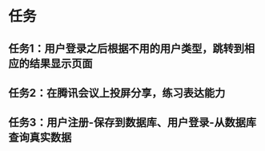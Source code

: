 # 任务

## 任务1：用户登录之后根据不用的用户类型，跳转到相应的结果显示页面

## 任务2：在腾讯会议上投屏分享，练习表达能力

## 任务3：用户注册-保存到数据库、用户登录-从数据库查询真实数据